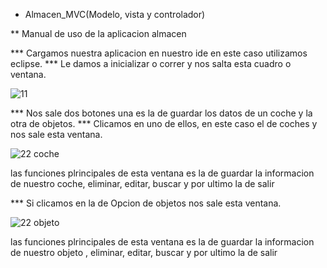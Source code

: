 * Almacen_MVC(Modelo, vista y controlador)

** Manual de uso de la aplicacion almacen 

*** Cargamos nuestra aplicacion en nuestro ide en este caso utilizamos eclipse.
*** Le damos a inicializar o correr y nos salta esta cuadro o ventana.

![11](https://user-images.githubusercontent.com/56443132/84953100-34f16c00-b0f3-11ea-82c2-9781e5f7c285.JPG)

*** Nos sale dos botones una es la de guardar los datos de un coche y la otra de objetos.
*** Clicamos en uno de ellos, en este caso el de coches  y nos sale esta ventana.


![22 coche](https://user-images.githubusercontent.com/56443132/84953112-39b62000-b0f3-11ea-8cb7-097865c04574.JPG)

las funciones plrincipales de esta ventana es la de guardar la informacion de nuestro coche, eliminar, editar, buscar y por ultimo la de salir


*** Si clicamos en la de Opcion de objetos 
nos sale esta ventana.

![22 objeto](https://user-images.githubusercontent.com/56443132/84953119-3d49a700-b0f3-11ea-8f09-ab4b9b1d4494.JPG)

las funciones plrincipales de esta ventana es la de guardar la informacion de nuestro objeto , eliminar, editar, buscar y por ultimo la de salir
